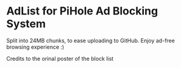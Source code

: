 # AdList for PiHole Ad Blocking System

Split into 24MB chunks, to ease uploading to GitHub. Enjoy ad-free browsing experience :) 

Credits to the orinal poster of the block list
